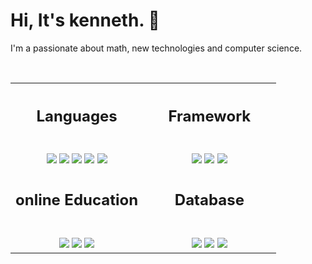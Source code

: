 
<h1 > Hi, It's kenneth. 👋 </h2>
<p>I'm a passionate about math, new technologies and computer science.</p>
<br>

<!-- table -->
<table align='center'>

  <!-- 1st row  -->
  <tr align='center'>
    <th>
      <h2>Languages</h2>
    </th>
    <th>
      <h2>Framework</h2>
    </th>
  </tr>

  <!-- 2nd row -->
  <tr>
    <!-- languages -->
    <td width='50%' align='center'>
      <br>
      <img src='https://img.shields.io/badge/PHP-777BB4?style=for-the-badge&logo=php&logoColor=white'>
      <img src='https://img.shields.io/badge/JavaScript-F7DF1E?style=for-the-badge&logo=javascript&logoColor=black'>
      <img src='https://img.shields.io/badge/Markdown-000000?style=for-the-badge&logo=markdown&logoColor=white'>
      <img src='https://img.shields.io/badge/Python-3776AB?style=for-the-badge&logo=python&logoColor=white'>
      <img src='https://img.shields.io/badge/MySQL-00000F?style=for-the-badge&logo=mysql&logoColor=white'>
    </td>
    <!-- Framework -->
    <td  align='center'>
      <br>
      <img src='https://img.shields.io/badge/React-20232A?style=for-the-badge&logo=react&logoColor=61DAFB'>
      <img src='https://img.shields.io/badge/Laravel-FF2D20?style=for-the-badge&logo=laravel&logoColor=white'>
      <img src='https://img.shields.io/badge/Node.js-43853D?style=for-the-badge&logo=node.js&logoColor=white'>
    </td>
  </tr>

  <!-- 3rd row  -->
  <tr align='center'>
    <td >
      <h2>online Education</h2>
    </td>
    <td>
      <h2>Database</h2>
    </td>
  </tr>

  <!-- 4th row  -->
 <tr>
    <!-- languages -->
    <td width='50%' align='center'>
      <br>
      <img src='https://img.shields.io/badge/MDN_Web_Docs-black?style=for-the-badge&logo=mdnwebdocs&logoColor=white'>
      <img src='https://img.shields.io/badge/Udemy-EC5252?style=for-the-badge&logo=Udemy&logoColor=white'>
        <img src='https://img.shields.io/badge/scrimba-2B283A?style=for-the-badge&logo=scrimba&logoColor=white'>
    </td>
    <!-- Framework -->
    <td  align='center'>
      <br>
      <img src='https://img.shields.io/badge/MySQL-00000F?style=for-the-badge&logo=mysql&logoColor=white'>
      <img src='https://img.shields.io/badge/MongoDB-4EA94B?style=for-the-badge&logo=mongodb&logoColor=white'>
      <img src='https://img.shields.io/badge/MariaDB-003545?style=for-the-badge&logo=mariadb&logoColor=white'>
    </td>
  </tr>




</table>


